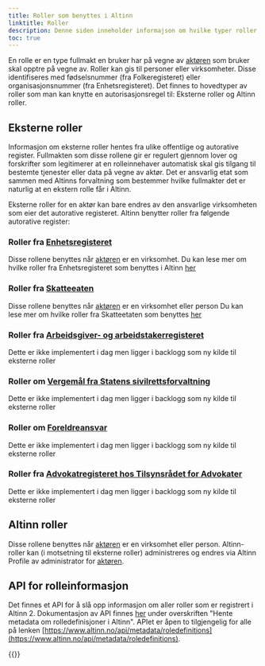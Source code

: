 ```yaml
---
title: Roller som benyttes i Altinn
linktitle: Roller
description: Denne siden inneholder informajson om hvilke typer roller Altinn har som kan brukes til å gi tilgang til en applikasjon
toc: true
---
```


En rolle er en type fullmakt en bruker har på vegne av [aktøren](/nb/technology/terms/#actor) som bruker skal opptre på vegne av. 
Roller kan gis til personer eller virksomheter. Disse identifiseres med fødselsnummer (fra Folkeregisteret) eller organisasjonsnummer (fra Enhetsregisteret). 
Det finnes to hovedtyper av roller som man kan knytte en autorisasjonsregel til: Eksterne roller og Altinn roller.

## Eksterne roller
Informasjon om eksterne roller hentes fra ulike offentlige og autorative register. 
Fullmakten som disse rollene gir er regulert gjennom lover og forskrifter som legitimerer at en rolleinnehaver automatisk skal gis tilgang til bestemte tjenester eller data på vegne av aktør. 
Det er ansvarlig etat som sammen med Altinns forvaltning som bestemmer hvilke fullmakter det er naturlig at en ekstern rolle får i Altinn. 

Eksterne roller for en aktør kan bare endres av den ansvarlige virksomheten som eier det autorative registeret.
Altinn benytter roller fra følgende autorative register: 


### Roller fra [Enhetsregisteret](https://www.brreg.no/om-oss/registrene-vare/om-enhetsregisteret/)
Disse rollene benyttes når [aktøren](/nb/technology/terms/#actor) er en virksomhet. 
Du kan lese mer om hvilke roller fra Enhetsregisteret som benyttes i Altinn [her](roles_er)

### Roller fra [Skatteeaten](https://www.skatteetaten.no/)
Disse rollene benyttes når [aktøren](/nb/technology/terms/#actor) er en virksomhet eller person 
Du kan lese mer om hvilke roller fra Skatteetaten som benyttes [her](roles_ske)

### Roller fra [Arbeidsgiver- og arbeidstakerregisteret](https://www.nav.no/no/bedrift/tjenester-og-skjemaer/aa-registeret-og-a-meldingen)
Dette er ikke implementert i dag men ligger i backlogg som ny kilde til eksterne roller

### Roller om [Vergemål fra Statens sivilrettsforvaltning](https://www.sivilrett.no/vergemaalsordninga.556842.no.html) 
Dette er ikke implementert i dag men ligger i backlogg som ny kilde til eksterne roller

### Roller om [Foreldreansvar](https://www.skatteetaten.no/person/folkeregister/fodsel-og-navnevalg/foreldreansvar/) 
Dette er ikke implementert i dag men ligger i backlogg som ny kilde til eksterne roller

### Roller fra [Advokatregisteret hos Tilsynsrådet for Advokater](https://tilsynet.no/register) 
Dette er ikke implementert i dag men ligger i backlogg som ny kilde til eksterne roller

## Altinn roller
Disse rollene benyttes når [aktøren](/nb/technology/terms/#actor) er en virksomhet eller person. 
Altinn-roller kan (i motsetning til eksterne roller) administreres og endres via Altinn Profile av administrator for [aktøren](/nb/technology/terms/#actor). 

## API for rolleinformasjon
Det finnes et API for å slå opp informasjon om aller roller som er registrert i Altinn 2. 
Dokumentasjon av API finnes [her](https://altinn.github.io/docs/api/rest/metadata/) under overskriften "Hente metadata om rolledefinisjoner i Altinn". 
APIet er åpen to tilgjengelig for alle på lenken [https://www.altinn.no/api/metadata/roledefinitions](https://www.altinn.no/api/metadata/roledefinitions).

{{<children />}}
